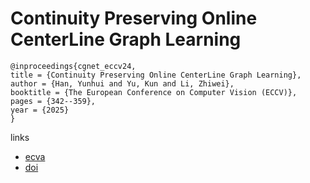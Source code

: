 # Continuity Preserving Online CenterLine Graph Learning

```
@inproceedings{cgnet_eccv24,
title = {Continuity Preserving Online CenterLine Graph Learning},
author = {Han, Yunhui and Yu, Kun and Li, Zhiwei},
booktitle = {The European Conference on Computer Vision (ECCV)},
pages = {342--359},
year = {2025}
}
```

links
- [ecva](https://www.ecva.net/papers/eccv_2024/papers_ECCV/html/9140_ECCV_2024_paper.php)
- [doi](https://link.springer.com/chapter/10.1007/978-3-031-73220-1_20)

